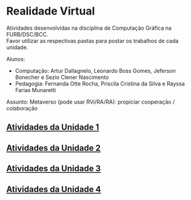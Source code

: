 # Realidade Virtual

Atividades desenvolvidas na disciplina de Computação Gráfica na FURB/DSC/BCC.  
Favor utilizar as respectivas pastas para postar os trabalhos de cada unidade.  

Alunos:  

- Computação: Artur Dallagnelo, Leonardo Boss Gomes, Jeferson Bonecher e Sezio Clener Nascimento  
- Pedagogia: Fernanda Otte Rocha, Priscila Cristina da Silva e Rayssa Farias Munaretti  

Assunto: Metaverso (pode usar RVi/RA/RA): propiciar cooperação / colaboração  

## [Atividades da Unidade 1](unidade_1 "Atividades da Unidade 1")  

## [Atividades da Unidade 2](unidade_2 "Atividades da Unidade 2")  

## [Atividades da Unidade 3](unidade_3 "Atividades da Unidade 3")  

## [Atividades da Unidade 4](unidade_4 "Atividades da Unidade 4")  
